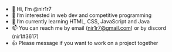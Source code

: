 - 👋 Hi, I’m @nir1r7
- 👀 I’m interested in web dev and competitive programming
- 🌱 I’m currently learning HTML, CSS, JavaScript and Java
- 📫 You can reach me by email (nir1r7@gmail.com) or by discord (nir1#3617)
- 👍 Please message if you want to work on a project together

<!---
nir1r7/nir1r7 is a ✨ special ✨ repository because its `README.md` (this file) appears on your GitHub profile.
You can click the Preview link to take a look at your changes.
--->

